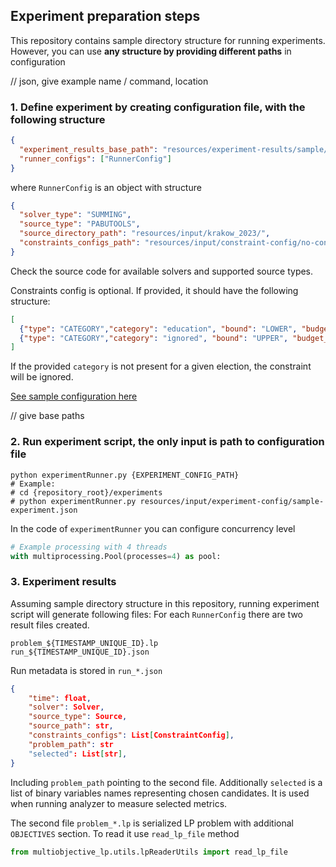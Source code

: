 ## Experiment preparation steps

This repository contains sample directory structure for running experiments.  
However, you can use **any structure by providing different paths** in configuration 

// json, give example name / command, location
### 1. Define experiment by creating configuration file, with the following structure
```json
{
  "experiment_results_base_path": "resources/experiment-results/sample/",
  "runner_configs": ["RunnerConfig"]
}
```
where `RunnerConfig` is an object with structure 
```json
{
  "solver_type": "SUMMING",
  "source_type": "PABUTOOLS",
  "source_directory_path": "resources/input/krakow_2023/",
  "constraints_configs_path": "resources/input/constraint-config/no-constraints.json"
}
```
Check the source code for available solvers and supported source types.

Constraints config is optional. If provided, it should have the following structure:
```json
[
  {"type": "CATEGORY","category": "education", "bound": "LOWER", "budget_ratio": 0.15},
  {"type": "CATEGORY","category": "ignored", "bound": "UPPER", "budget_ratio": 0.30}
]
```
If the provided `category` is not present for a given election, the constraint will be ignored.

[See sample configuration here](resources/input/experiment-config/sample-experiment.json)

// give base paths
### 2. Run experiment script, the only input is path to configuration file
```shell
python experimentRunner.py {EXPERIMENT_CONFIG_PATH}
# Example:
# cd {repository_root}/experiments
# python experimentRunner.py resources/input/experiment-config/sample-experiment.json 
```

In the code of `experimentRunner` you can configure concurrency level
```python
# Example processing with 4 threads
with multiprocessing.Pool(processes=4) as pool:
```

### 3. Experiment results
Assuming sample directory structure in this repository, running experiment script will generate following files:
For each `RunnerConfig` there are two result files created.
```shell
problem_${TIMESTAMP_UNIQUE_ID}.lp
run_${TIMESTAMP_UNIQUE_ID}.json
```

Run metadata is stored in `run_*.json`
```json
{
    "time": float,
    "solver": Solver,
    "source_type": Source,
    "source_path": str,
    "constraints_configs": List[ConstraintConfig],
    "problem_path": str
    "selected": List[str],
}
```
Including `problem_path` pointing to the second file.
Additionally `selected` is a list of binary variables names representing chosen candidates.
It is used when running analyzer to measure selected metrics.

The second file `problem_*.lp` is serialized LP problem with additional `OBJECTIVES` section.
To read it use `read_lp_file` method
```python
from multiobjective_lp.utils.lpReaderUtils import read_lp_file
```
